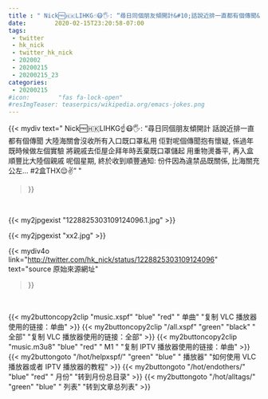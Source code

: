 ```yaml
---
title : " Nick🆓🇭🇰LIHKG☝️😷🖐️: “尋日同個朋友傾開計&#10;話說近排一直都有個傳聞&#10;大陸海關會沒收所有入口既口罩私用&#10;佢對呢個傳聞抱有懷疑,&#10;係過年既時候做左個實驗&#10;將親戚去佢屋企拜年時丟棄既口罩儲起&#10;用重物燙番平, 再入盒順豐比大陸個親戚&#10;呢個星期, 終於收到順豐通知:&#10;份件因為違禁品既關係, 比海關充公左...&#10;&#10;#2盒THX😌✌️”  "
date:        2020-02-15T23:20:58-07:00
tags:
 - twitter
 - hk_nick
 - twitter_hk_nick
 - 202002
 - 20200215
 - 20200215_23
categories:
 - 20200215
#icon:        "fas fa-lock-open"
#resImgTeaser: teaserpics/wikipedia.org/emacs-jokes.png
---
```


{{< mydiv text=" Nick🆓🇭🇰LIHKG☝️😷🖐️: “尋日同個朋友傾開計&#10;話說近排一直都有個傳聞&#10;大陸海關會沒收所有入口既口罩私用&#10;佢對呢個傳聞抱有懷疑,&#10;係過年既時候做左個實驗&#10;將親戚去佢屋企拜年時丟棄既口罩儲起&#10;用重物燙番平, 再入盒順豐比大陸個親戚&#10;呢個星期, 終於收到順豐通知:&#10;份件因為違禁品既關係, 比海關充公左...&#10;&#10;#2盒THX😌✌️”  "
>}}
<br>


 {{< my2jpgexist "1228825303109124096.1.jpg" >}}<br> 

{{< my2jpgexist "xx2.jpg" >}}<br>


{{< mydiv4o link="http://twitter.com/hk_nick/status/1228825303109124096"
text="source 原始來源網址"
>}}


<br>



{{< my2buttoncopy2clip "music.xspf"        "blue"   "red"    " 单曲"  "复制 VLC 播放器使用的链接：单曲" >}} {{< my2buttoncopy2clip "/all.xspf"         "green"  "black"  " 全部"  "复制 VLC 播放器使用的链接：全部" >}} {{< my2buttoncopy2clip "music.m3u8"        "blue"   "red"    " M1 "    "复制 IPTV 播放器使用的链接：单曲" >}} {{< my2buttongoto      "/hot/helpxspf/"    "green"  "blue"   " 播放器" "如何使用 VLC 播放器或者 IPTV 播放器的教程" >}} {{< my2buttongoto      "/hot/endothers/"   "blue"   "red"    " 月份"   "转到月份总目录" >}} {{< my2buttongoto      "/hot/alltags/"     "green"  "blue"   " 列表"   "转到文章总列表" >}} 
